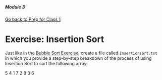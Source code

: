 ##### Module 3
[Go back to Prep for Class 1](../../class1-prep#algorithms-for-sorting)

# Exercise: Insertion Sort

Just like in the [Bubble Sort Exercise](../bubble-sort), create a file called `insertionsort.txt` 
in which you provide a step-by-step breakdown of the process of using Insertion Sort to 
sort the following array:

5 4 1 7 2 8 3 6
